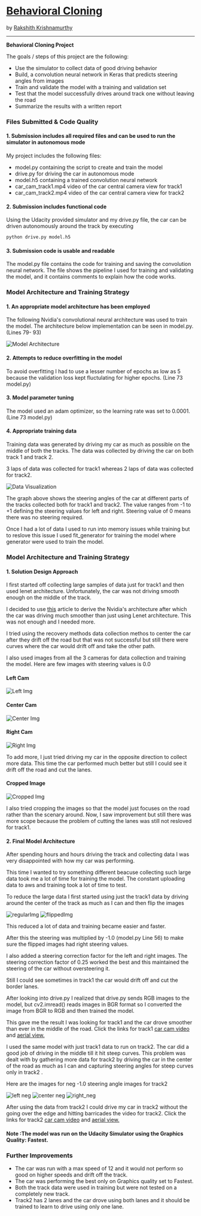 # **[Behavioral Cloning](https://github.com/rakshithkeegadi/CarND-Behavioral-Cloning-P3/blob/master/model.py)** 
by [Rakshith Krishnamurthy](https://www.linkedin.com/in/rakshith-krishnamurthy-360682b/)

---

**Behavioral Cloning Project**

The goals / steps of this project are the following:
* Use the simulator to collect data of good driving behavior
* Build, a convolution neural network in Keras that predicts steering angles from images
* Train and validate the model with a training and validation set
* Test that the model successfully drives around track one without leaving the road
* Summarize the results with a written report


### Files Submitted & Code Quality

#### 1. Submission includes all required files and can be used to run the simulator in autonomous mode

My project includes the following files:
* model.py containing the script to create and train the model
* drive.py for driving the car in autonomous mode
* model.h5 containing a trained convolution neural network 
* car_cam_track1.mp4 video of the car central camera view for track1
* car_cam_track2.mp4 video of the car central camera view for track2

#### 2. Submission includes functional code
Using the Udacity provided simulator and my drive.py file, the car can be driven autonomously around the track by executing 
```sh
python drive.py model.h5
```

#### 3. Submission code is usable and readable

The model.py file contains the code for training and saving the convolution neural network. The file shows the pipeline I used for training and validating the model, and it contains comments to explain how the code works.

### Model Architecture and Training Strategy

#### 1. An appropriate model architecture has been employed

The following Nvidia's convolutional neural architecture was used to train the model. 
The architecture below implementation can be seen in model.py. (Lines 79- 93)

![Model Architecture](https://github.com/rakshithkeegadi/CarND-Behavioral-Cloning-P3/blob/master/examples/cnn-architecture-624x890.png) 

#### 2. Attempts to reduce overfitting in the model

To avoid overfitting I had to use a lesser number of epochs as low as 5 because the validation loss kept fluctulating for higher epochs. (Line 73 model.py)

#### 3. Model parameter tuning

The model used an adam optimizer, so the learning rate was set to 0.0001. (Line 73 model.py)

#### 4. Appropriate training data

Training data was generated by driving my car as much as possible on the middle of both the tracks. The data was collected by driving the car on both track 1 and track 2.

3 laps of data was collected for track1 whereas 2 laps of data was collected for track2.

![Data Visualization](https://github.com/rakshithkeegadi/CarND-Behavioral-Cloning-P3/blob/master/examples/Data%20Visulaization.png) 

The graph above shows the steering angles of the car at different parts of the tracks collected both for track1 and track2. 
The value ranges from -1 to +1 defining the steering values for left and right. Steering value of 0 means there was no steering required.

Once I had a lot of data I used to run into memory issues while training but to reslove this issue I used fit_generator for training the model where generator were used to train the model.

### Model Architecture and Training Strategy

#### 1. Solution Design Approach

I first started off collecting large samples of data just for track1 and then used lenet architecture. Unfortunately, the car was not driving smooth enough on the middle of the track.

I decided to use [this](https://devblogs.nvidia.com/parallelforall/deep-learning-self-driving-cars/) article to derive the Nvidia's architecture after which the car was driving much smoother than just using Lenet architecture. This was not enough and I needed more.

I tried using the recovery methods data collection methos to center the car after they drift off the road but that was not successful but still there were curves where the car would drift off and take the other path.

I also used images from all the 3 cameras for data collection and training the model. Here are few images with steering values is 0.0

#### Left Cam
![Left Img](https://github.com/rakshithkeegadi/CarND-Behavioral-Cloning-P3/blob/master/examples/left_steering_0.jpg) 
#### Center Cam
![Center Img](https://github.com/rakshithkeegadi/CarND-Behavioral-Cloning-P3/blob/master/examples/center_steering_0.jpg)
#### Right Cam
![Right Img](https://github.com/rakshithkeegadi/CarND-Behavioral-Cloning-P3/blob/master/examples/right_steering_0.jpg)

To add more, I just tried driving my car in the opposite direction to collect more data. This time the car performed much better but still I could see it drift off the road and cut the lanes.  

#### Cropped Image
![Cropped Img](https://github.com/rakshithkeegadi/CarND-Behavioral-Cloning-P3/blob/master/examples/cropped.jpg)

I also tried cropping the images so that the model just focuses on the road rather than the scenary around. Now, I saw improvement but still there was more scope because the problem of cutting the lanes was still not resloved for track1. 

#### 2. Final Model Architecture

After spending hours and hours driving the track and collecting data I was very disappointed with how my car was performing.

This time I wanted to try something different beacuse collecting such large data took me a lot of time for training the model.
The constant uploading data to aws and training took a lot of time to test.

To reduce the large data I first started using just the track1 data by driving around the center of the track as much as I can and then flip the images

![regularImg](https://github.com/rakshithkeegadi/CarND-Behavioral-Cloning-P3/blob/master/examples/readImg.jpg) ![flippedImg](https://github.com/rakshithkeegadi/CarND-Behavioral-Cloning-P3/blob/master/examples/flipped.jpg)

This reduced a lot of data and training became easier and faster. 

After this the steering was multiplied by -1.0 (model.py Line 56) to make sure the flipped images had right steering values.

I also added a steering correction factor for the left and right images. The steering correction factor of 0.25 worked the best and this maintained the steering of the car without oversteering it.

Still I could see sometimes in track1 the car would drift off and cut the border lanes. 

After looking into drive.py I realized that drive.py sends RGB images to the model, but cv2.imread() reads images in BGR format so I converted the image from BGR to RGB and then trained the model.

This gave me the result I was looking for track1 and the car drove smoother than ever in the middle of the road.
Click the links for track1 [car cam  video](https://github.com/rakshithkeegadi/CarND-Behavioral-Cloning-P3/blob/master/car_cam_track1.mp4) and [aerial view.](https://www.youtube.com/watch?v=igtkdac6__Q&feature=youtu.be) 

I used the same model with just track1 data to run on track2. The car did a good job of driving in the middle till it hit steep curves. This problem was dealt with by gathering more data for track2 by driving the car in the center of the road as much as I can and capturing steering angles for steep curves only in track2 .

Here are the images for neg -1.0 steering angle images for track2

![left neg](https://github.com/rakshithkeegadi/CarND-Behavioral-Cloning-P3/blob/master/examples/left_neg_1.jpg) 
![center neg](https://github.com/rakshithkeegadi/CarND-Behavioral-Cloning-P3/blob/master/examples/center_neg_1.jpg) 
![right_neg](https://github.com/rakshithkeegadi/CarND-Behavioral-Cloning-P3/blob/master/examples/right_neg_1.jpg)

After using the data from track2 I could drive my car in track2 without the going over the edge and hitting barricades the video for track2. Click the links for track2 [car cam video](https://github.com/rakshithkeegadi/CarND-Behavioral-Cloning-P3/blob/master/car_cam_track2.mp4) and [aerial view.](https://www.youtube.com/watch?v=yImksKPnCds&feature=youtu.be)

#### Note :The model was run on the Udacity Simulator using the Graphics Quality: Fastest.

### Further Improvements
* The car was run with a max speed of 12 and it would not perform so good on higher speeds and drift off the track.
* The car was performing the best only on Graphics quality set to Fastest.
* Both the track data were used in training but were not tested on a completely new track.
* Track2 has 2 lanes and the car drove using both lanes and it should be trained to learn to drive using only one lane.
